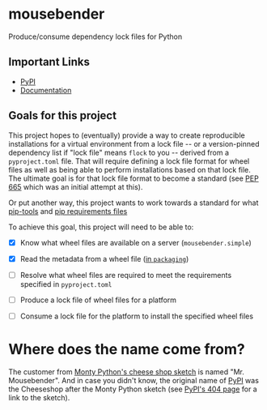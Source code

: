 # mousebender

Produce/consume dependency lock files for Python

## Important Links

- [PyPI](https://pypi.org/project/mousebender/)
- [Documentation](https://mousebender.readthedocs.io/)

## Goals for this project

This project hopes to (eventually) provide a way to create reproducible installations for a virtual environment from a lock file -- or a version-pinned dependency list if "lock file" means `flock` to you -- derived from a `pyproject.toml` file. That will require defining a lock file format for wheel files as well as being able to perform installations based on that lock file. The ultimate goal is for that lock file format to become a standard (see [PEP 665](https://peps.python.org/pep-0665/) which was an initial attempt at this).

Or put another way, this project wants to work towards a standard for what [pip-tools](https://pypi.org/project/pip-tools/) and [pip requirements files](https://pip.pypa.io/en/stable/reference/requirements-file-format/)

To achieve this goal, this project will need to be able to:

- [x] Know what wheel files are available on a server (`mousebender.simple`)
- [x] Read the metadata from a wheel file ([in `packaging`]([https://github.com/pypa/packaging/issues/570](https://packaging.pypa.io/en/stable/metadata.html)))
- [ ] Resolve what wheel files are required to meet the requirements specified in `pyproject.toml`
- [ ] Produce a lock file of wheel files for a platform
- [ ] Consume a lock file for the platform to install the specified wheel files


Where does the name come from?
==============================
The customer from [Monty Python's cheese shop sketch](https://en.wikipedia.org/wiki/Cheese_Shop_sketch) is named "Mr. Mousebender". And in case you didn't know, the original name of [PyPI](https://pypi.org) was the Cheeseshop after the Monty Python sketch (see [PyPI's 404 page](https://pypi.org/404.html) for a link to the sketch).

